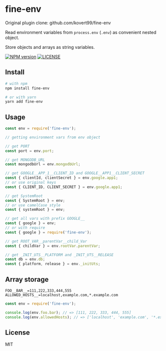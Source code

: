 # fine-env
Original plugin clone: github.com/kovert99/fine-env

Read environment variables from `process.env` (`.env`) as convenient nested object.

Store objects and arrays as string variables.

[![NPM version](https://img.shields.io/npm/v/fine-env.svg)](https://www.npmjs.com/package/fine-env)
[![LICENSE](https://img.shields.io/github/license/nargotik/fine-env.svg)](LICENSE)

## Install

```bash
# with npm
npm install fine-env

# or with yarn
yarn add fine-env
```
## Usage

```javascript
const env = require('fine-env');

// getting environment vars from env object

// get PORT 
const port = env.port;

// get MONGODB_URL 
const mongodbUrl = env.mongodbUrl;

// get GOOGLE__APP_1__CLIENT_ID and GOOGLE__APP1__CLIENT_SECRET
const { clientId, clientSecret } = env.google.app1;
// or use original keys
const { CLIENT_ID, CLIENT_SECRET } = env.google.app1;

// get SystemRoot
const { SystemRoot } = env;
// or use camelCase style
const { systemRoot } = env;

// get all vars with prefix GOOGLE__
const { google } = env;
// or with require
const { google } = require('fine-env');

// get ROOT_VAR__parentVar__child_Var
const { childVar } = env.rootVar.parentVar;

// get _INIT_UTS__PLATFORM and _INIT_UTS__RELEASE
const db = env.db;
const { platform, release } = env._initUts;
```

## Array storage

```
FOO__BAR__=111,222,333,444,555
ALLOWED_HOSTS__=localhost,example.com,*.example.com
```

```javascript
const env = require('fine-env');

console.log(env.foo.bar); // => [111, 222, 333, 444, 555]
console.log(env.allowedHosts); // => ['localhost', 'example.com', '*.example.com']
```

## License

MIT